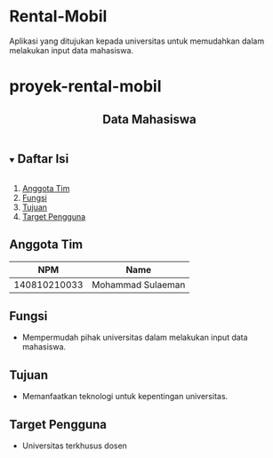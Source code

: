 # Rental-Mobil
Aplikasi yang ditujukan kepada universitas untuk memudahkan dalam melakukan input data mahasiswa.
# proyek-rental-mobil
<p align="center">
  <h2 align="center">
    Data Mahasiswa
  </h2>
</p>


<!-- Daftar Isi -->
<details open="open">
  <summary><h2 style="display: inline-block">Daftar Isi</h2></summary>
  <ol>
    <li><a href="#anggota-tim">Anggota Tim</a></li>
    <li><a href="#fungsi">Fungsi</a></li>
    <li><a href="#tujuan">Tujuan</a></li>
    <li><a href="#target-Pengguna">Target Pengguna</a></li>
  </ol>
</details>

<!-- Anggota Tim -->
## Anggota Tim
| NPM           | Name                      |
| ------------- |-------------------------  |
| 140810210033  | Mohammad Sulaeman         |

<!-- Fungsi -->
## Fungsi
- Mempermudah pihak universitas dalam melakukan input data mahasiswa.

<!-- Tujuan -->
## Tujuan
- Memanfaatkan teknologi untuk kepentingan universitas.

<!-- Target Pengguna -->
## Target Pengguna
- Universitas terkhusus dosen